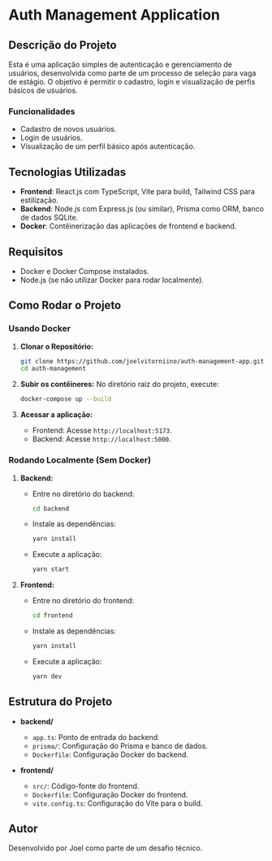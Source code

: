 
# Auth Management Application

## Descrição do Projeto

Esta é uma aplicação simples de autenticação e gerenciamento de usuários, desenvolvida como parte de um processo de seleção para vaga de estágio. O objetivo é permitir o cadastro, login e visualização de perfis básicos de usuários.

### Funcionalidades

- Cadastro de novos usuários.
- Login de usuários.
- Visualização de um perfil básico após autenticação.

## Tecnologias Utilizadas

- **Frontend**: React.js com TypeScript, Vite para build, Tailwind CSS para estilização.
- **Backend**: Node.js com Express.js (ou similar), Prisma como ORM, banco de dados SQLite.
- **Docker**: Contêinerização das aplicações de frontend e backend.

## Requisitos

- Docker e Docker Compose instalados.
- Node.js (se não utilizar Docker para rodar localmente).

## Como Rodar o Projeto

### Usando Docker

1. **Clonar o Repositório:**
   ```bash
   git clone https://github.com/joelvitorniino/auth-management-app.git
   cd auth-management
   ```

2. **Subir os contêineres:**
   No diretório raiz do projeto, execute:
   ```bash
   docker-compose up --build
   ```

3. **Acessar a aplicação:**
   - Frontend: Acesse `http://localhost:5173`.
   - Backend: Acesse `http://localhost:5000`.

### Rodando Localmente (Sem Docker)

1. **Backend:**
   - Entre no diretório do backend:
     ```bash
     cd backend
     ```
   - Instale as dependências:
     ```bash
     yarn install
     ```
   - Execute a aplicação:
     ```bash
     yarn start
     ```

2. **Frontend:**
   - Entre no diretório do frontend:
     ```bash
     cd frontend
     ```
   - Instale as dependências:
     ```bash
     yarn install
     ```
   - Execute a aplicação:
     ```bash
     yarn dev
     ```

## Estrutura do Projeto

- **backend/**
  - `app.ts`: Ponto de entrada do backend.
  - `prisma/`: Configuração do Prisma e banco de dados.
  - `Dockerfile`: Configuração Docker do backend.
  
- **frontend/**
  - `src/`: Código-fonte do frontend.
  - `Dockerfile`: Configuração Docker do frontend.
  - `vite.config.ts`: Configuração do Vite para o build.

## Autor

Desenvolvido por Joel como parte de um desafio técnico.
